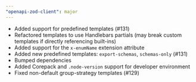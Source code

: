 ```yaml
---
"openapi-zod-client": major
---
```


-   Added support for predefined templates (#131)
-   Refactored templates to use Handlebars partials (may break custom templates if directly referencing built-ins)
-   Added support for the `x-enumName` extension attribute
-   Added new predefined templates: `export-schemas`, `schemas-only` (#131)
-   Bumped dependencies
-   Added Corepack and `.node-version` support for developer environment
-   Fixed non-default group-strategy templates (#129)
